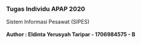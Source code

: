 ### Tugas Individu APAP 2020
Sistem Informasi Pesawat (SIPES) <br><br>
**Author : Eldinta Yerusyah Taripar - 1706984575 - B**